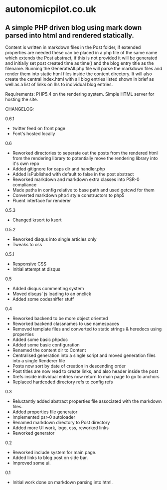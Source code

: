 autonomicpilot.co.uk
====================
A simple PHP driven blog using mark down parsed into html and rendered statically.
----------------------------------------------------------------------------------

Content is written in markdown files in the Post folder, if extended properties are needed these can be placed in a php file of the same name which extends the Post abstract, if this is not provided it will be generated and initially set post created time as time() and the blog entry title as the filename.
Running the GenerateAll.php file will parse the markdown files and render them into static html files inside the content directory.
It will also create the central index.html with all blog entries listed shown in brief as well as a list of links on lhs to individual blog entries.

Requirements:
PHP5.4 on the rendering system.
Simple HTML server for hosting the site.

CHANGELOG:

0.6.1

* twitter feed on front page
* Font's hosted locally

0.6

* Reworked directories to seperate out the posts from the rendered html from the rendering library to potentially move the rendering library into it's own repo
* Added gitignore for caps dir and handler.php
* Added isPublished with default to false in the post abstract
* Reworked markdown and markdown extra classes into PSR-0 compliance
* Made paths in config relative to base path and used getcwd for them
* Converted markdown php4 style constructors to php5
* Fluent interface for renderer

0.5.3

* Changed krsort to ksort

0.5.2

* Reworked disqus into single articles only
* Tweaks to css

0.5.1

* Responsive CSS
* Initial attempt at disqus

0.5

* Added disqus commenting system
* Moved disqus' js loading to an onclick
* Added some codesniffer stuff

0.4

* Reworked backend to be more object oriented
* Reworked backend classnames to use namespaces
* Removed template files and converted to static strings & heredocs using properties
* Added some basic phpdoc
* Added some basic configuration
* Renamed the content dir to Content
* Centralised generation into a single script and moved generation files into a single Renderer file
* Posts now sort by date of creation in descending order
* Post titles are now read to create links, and also header inside the post
* #refs inside individual entries now return to main page to go to anchors
* Replaced hardcoded directory refs to config refs

0.3

* Reluctantly added abstract properties file associated with the markdown files.
* Added properties file generator
* Implemented psr-0 autoloader
* Renamed markdown directory to Post directory
* Added more UI work, logo, css, reworked links
* Reworked generator

0.2

* Reworked include system for main page.
* Added links to blog post on side bar.
* Improved some ui.

0.1

* Initial work done on markdown parsing into html.

